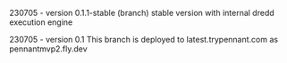 230705 - version 0.1.1-stable (branch)
stable version with internal dredd execution engine

230705 - version 0.1
This branch is deployed to latest.trypennant.com as pennantmvp2.fly.dev
